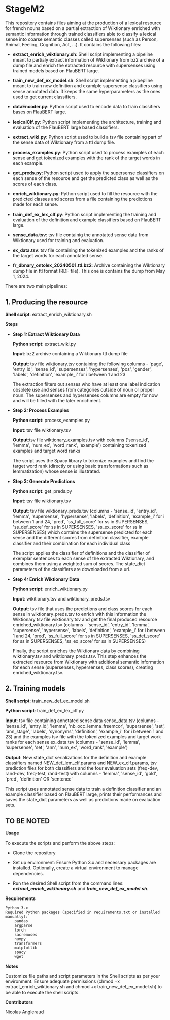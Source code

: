 # StageM2
This repository contains files aiming at the production of a lexical resource for french nouns based on a partial extraction of Wiktionary enriched with semantic information through trained classifiers able to classify a lexical sense into coarse semantic classes called supersenses (such as Person, Animal, Feeling, Cognition, Act, ...). It contains the following files:

- **extract_enrich_wiktionary.sh**: Shell script implementing a pipeline meant to partialy extract information of Wiktionary from bz2 archive of a dump file and enrich the extracted resource with supersenses using trained models based on FlauBERT large.

- **train_new_def_ex_model.sh**: Shell script implementing a pipepline meant to train new definition and examlple supersense classifiers using sense annotated data. It keeps the same hyperparameters as the ones used to get current classifiers.

- **dataEncoder.py**: Python script used to encode data to train classifiers bases on FlauBERT large.

- **lexicalClf.py**: Python script implementing the architecture, training and evaluation of the FlauBERT large based classifiers.

- **extract_wiki.py**: Python script used to build a tsv file containing part of the sense data of Wiktionary from a ttl dump file.

- **process_examples.py**: Python script used to process examples of each sense and get tokenized examples with the rank of the target words in each example.

- **get_preds.py**: Python script used to apply the supersense classifiers on each sense of the resource and get the predicted class as well as the scores of each class.

- **enrich_wiktionary.py**: Python script used to fill the resource with the predicted classes and scores from a file containing the predictions made for each sense.

- **train_def_ex_lex_clf.py**: Python script implementing the training and evaluation of the definition and example classifiers based on FlauBERT large.

- **sense_data.tsv**: tsv file containig the annotated sense data from Wiktionary used for training and evaluation.

- **ex_data.tsv**: tsv file containing the tokenized examples and the ranks of the target words for each annotated sense.

- **fr_dbnary_ontolex_20240501.ttl.bz2**: Archive containing the Wiktionary dump file in ttl format (RDF file). This one is contains the dump from May 1, 2024.



There are two main pipelines:

## 1. Producing the resource

**Shell script**: extract_enrich_wiktionary.sh

**Steps**

- **Step 1: Extract Wiktionary Data**
	
	**Python script**: extract_wiki.py 
	
	**Input**: bz2 archive containing a Wiktionary ttl dump file
	
	**Output**: tsv file wiktionary.tsv containing the following columns - 'page', 'entry_id', 'sense_id', 'supersenses', 'hypersenses', 'pos', 'gender', 'labels', 'definition', 'example_i' for i between 1 and 23
	
	
	The extraction filters out senses who have at least one label indication obsolete use and senses from categories outside of noun or proper noun. The supersenses and hypersenses columns are empty for now and will be filled with the later enrichment.
     
- **Step 2: Process Examples**
	
	**Python script**: process_examples.py
	
	**Input**: tsv file wiktionary.tsv
	
	**Output**:tsv file wiktionary_examples.tsv with columns ('sense_id', 'lemma', 'num_ex', 'word_rank', 'example') containing tokenized examples and target word ranks
	
	
	The script uses the Spacy library to tokenize examples and find the target word rank (directly or using basic transformations such as lemmatization) whose sense is illustrated.
    
- **Step 3: Generate Predictions**
	
	**Python script**: get_preds.py
	
	**Input**: tsv file wiktionary.tsv
	
	**Output**: tsv file wiktionary_preds.tsv (columns - 'sense_id', 'entry_id', 'lemma', 'supersense', 'hypersense', 'labels', 'definition', 'example_i' for i between 1 and 24, 'pred', 'ss_full_score' for ss in SUPERSENSES, 'ss_def_score' for ss in SUPERSENSES, 'ss_ex_score' for ss in SUPERSENSES) which contains the supersense predicted for each sense and the different scores from definition classifier, example classifier and their combination for each individual class
	
	
	The script applies the classifier of definitions and the classifier of exemplar sentences to each sense of the extracted Wiktionary, and combines them using a weighted sum of scores. The state_dict parameters of the classifiers are downloaded from a url.
    
- **Step 4: Enrich Wiktionary Data**
	
	**Python script**: enrich_wiktionary.py
	
	**Input**: wikitionary.tsv and wiktionary_preds.tsv
	
	**Output**: tsv file that uses the predictions and class scores for each sense in wiktionary_preds.tsv to enrich with this information the Wiktionary tsv file wiktionary.tsv and get the final produced resource enriched_wiktionary.tsv (columns - 'sense_id', 'entry_id', 'lemma', 'supersense', 'hypersense', 'labels', 'definition', 'example_i' for i between 1 and 24, 'pred', 'ss_full_score' for ss in SUPERSENSES, 'ss_def_score' for ss in SUPERSENSES, 'ss_ex_score' for ss in SUPERSENSES)
	
	
	Finally, the script enriches the Wiktionary data by combining wiktionary.tsv and wiktionary_preds.tsv. This step enhances the extracted resource from Wiktionary with additional semantic information for each sense (supersenses, hypersenses, class scores), creating enriched_wiktionary.tsv.
	

## 2. Training models

**Shell script**: train_new_def_ex_model.sh

**Python script**: train_def_ex_lex_clf.py

**Input**: tsv file containing annotated sense data sense_data.tsv (columns - 'sense_id', 'entry_id', 'lemma', 'nb_occ_lemma_frsemcor', 'supersense', 'set', 'ann_stage', 'labels', 'synonyms', 'definition', 'example_i' for i between 1 and 23) and the examples tsv file with the tokenized examples and target work ranks for each sense ex_data.tsv (columns - 'sense_id', 'lemma', 'supersense', 'set', 'ann', 'num_ex', 'word_rank', 'example')

**Output**: New state_dict serializations for the definition and example classifiers named NEW_def_lem_clf.params and NEW_ex_clf.params, tsv prediction files for both classifiers and the four evaluation sets (freq-dev, rand-dev, freq-test, rand-test) with columns - 'lemma', 'sense_id', 'gold', 'pred', 'definition' OR 'sentence'


This script uses annotated sense data to train a definition classifier and an example classifier based on FlauBERT large, prints their performances and saves the state_dict parameters as well as predictions made on evaluation sets.


## TO BE NOTED

**Usage**

To execute the scripts and perform the above steps:

- Clone the repository

- Set up environment: Ensure Python 3.x and necessary packages are installed. Optionally, create a virtual environment to manage dependencies.

- Run the desired Shell script from the command lines: ***extract_enrich_wiktionary.sh*** and ***train_new_def_ex_model.sh***.

**Requirements**

    Python 3.x
    Required Python packages (specified in requirements.txt or installed manually):
        pandas
        argparse
        torch
        sacremoses
        numpy
        transformers
        matplotlib
        spacy
        wget

**Notes**

Customize file paths and script parameters in the Shell scripts as per your environment. Ensure adequate permissions (chmod +x extract_enrich_wiktionary.sh and chmod +x train_new_def_ex_model.sh) to be able to execute the shell scripts.

**Contributors**

Nicolas Angleraud
